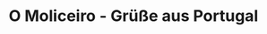 ---
title: "O Moliceiro - Grüße aus Portugal"
url: /augsburg/o-moliceiro-gruesse-aus-portugal/
shop: Feinkost
---